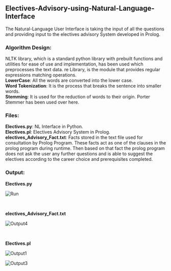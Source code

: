 ## Electives-Advisory-using-Natural-Language-Interface
The Natural-Language User Interface is taking the input of all the questions and providing input to the electives advisory System developed in Prolog.
<br />
### Algorithm Design:
NLTK library, which is a standard python library with prebuilt functions and utilities for ease of use and implementation, has been used which preprocesses the text data.
re Library, is the module that provides regular expressions matching operations.
<br />
<b> LowerCase</b>: All the words are converted into the lower case. <br />
<b> Word Tokenization</b>: It is the process that breaks the sentence into smaller words.<br />
<b> Stemming</b>: It is used for the reduction of words to their origin. Porter Stemmer has been used over here.<br />


### Files:
<b> Electives.py</b>: NL Interface in Python.<br />
<b> Electives.pl</b>: Electives Advisory System in Prolog.<br />
<b> electives_Advisory_Fact.txt</b>: Facts stored in the text file used for consultation by Prolog Program. These facts act as one of the clauses in the prolog program during
runtime. Then based on that fact the prolog program does not ask the user any further questions and is able to suggest the electives according to the career choice and
prerequisites completed.<br />


### Output:

<b> Electives.py </b>

![Run](https://user-images.githubusercontent.com/43794593/154130342-0b384432-e3a5-43c8-a361-2e13dd47f85a.png)

<br/>

<b> electives_Advisory_Fact.txt </b>

![Output4](https://user-images.githubusercontent.com/43794593/154130385-eda985b7-e21e-43fb-b58a-42c93090f106.png)

<br/>

<b> Electives.pl </b>

![Output1](https://user-images.githubusercontent.com/43794593/154130520-57c37a17-d002-4477-b0b0-4bc9526cac6a.png)

![Output3](https://user-images.githubusercontent.com/43794593/154130538-c1967512-d058-486c-9497-65b175bd5f9e.png)

<br/>
